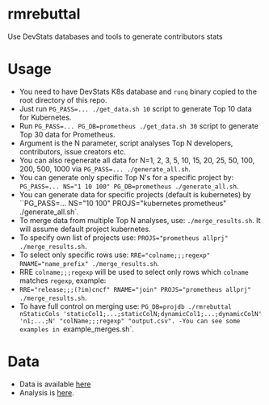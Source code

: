 # rmrebuttal
Use DevStats databases and tools to generate contributors stats


# Usage
- You need to have DevStats K8s database and `runq` binary copied to the root directory of this repo.
- Just run `PG_PASS=... ./get_data.sh 10` script to generate Top 10 data for Kubernetes.
- Run `PG_PASS=... PG_DB=prometheus ./get_data.sh 30` script to generate Top 30 data for Prometheus.
- Argument is the N parameter, script analyses Top N developers, contributors, issue creators etc.
- You can also regenerate all data for N=1, 2, 3, 5, 10, 15, 20, 25, 50, 100, 200, 500, 1000 via `PG_PASS=... ./generate_all.sh`.
- You can generate only specific Top N's for a specific project by: `PG_PASS=... NS="1 10 100" PG_DB=prometheus ./generate_all.sh`.
- You can generate data for specific projects (default is kubernetes) by ``PG_PASS=... NS="10 100" PROJS="kubernetes prometheus" ./generate_all.sh`.
- To merge data from multiple Top N analyses, use: `./merge_results.sh`. It will assume default project kubernetes.
- To specify own list of projects use: `PROJS="prometheus allprj" ./merge_results.sh`.
- To select only specific rows use: `RRE="colname;;;regexp" RNAME="name_prefix" ./merge_results.sh`.
- RRE `colname;;;regexp` will be used to select only rows which `colname` matches `regexp`, example:
- `RRE="release;;;(?im)cncf" RNAME="join" PROJS="prometheus allprj" ./merge_results.sh`.
- To have full control on merging use: `PG_DB=projdb ./rmrebuttal nStaticCols 'staticCol1;...;staticColN;dynamicCol1;...;dynamicColN' 'n1;...;N' "colName;;;regexp" "output.csv".
-You can see some examples in `example_merges.sh`.

# Data
- Data is available [here](https://docs.google.com/spreadsheets/d/1dK7h8i62G7JEtTrJ2XEYoX0vInEoA7lW0m9ssl5bXag/edit?usp=sharing)
- Analysis is [here](https://github.com/lukaszgryglicki/rmrebuttal/blob/master/ANALYSIS_RELEASES.md).

